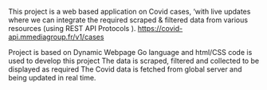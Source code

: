 This project is a web based application on Covid cases, ‘with live updates
where we can integrate the required scraped & filtered data from various resources 
(using REST API Protocols ).
https://covid-api.mmediagroup.fr/v1/cases 


Project is based on Dynamic Webpage 
Go language and html/CSS code is used to develop this project
The data is scraped, filtered and collected to be displayed as required
The Covid data is fetched from global server and being updated in real time.


